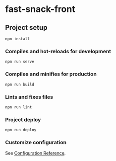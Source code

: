 # fast-snack-front

## Project setup
```
npm install
```

### Compiles and hot-reloads for development
```
npm run serve
```

### Compiles and minifies for production
```
npm run build
```

### Lints and fixes files
```
npm run lint
```

### Project deploy
```
npm run deploy
```

### Customize configuration
See [Configuration Reference](https://cli.vuejs.org/config/).
